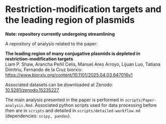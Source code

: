 # Restriction-modification targets and the leading region of plasmids

**Note: repository currently undergoing streamlining**

A repository of analysis related to the paper:

**The leading region of many conjugative plasmids is depleted in restriction-modification targets**  
Liam P. Shaw, Arancha Peñil Celis, Manuel Ares Arroyo, Lijuan Luo, Tatiana Dimitriu, Fernando de la Cruz 
biorxiv: https://www.biorxiv.org/content/10.1101/2025.04.03.647016v1  

Associated datasets can be downloaded at Zenodo: [10.5281/zenodo.15235227](https://doi.org/10.5281/zenodo.15235227)

The main analysis presented in the paper is performed in `scripts/Paper-analysis.Rmd`. Associated python scripts used for data processing before then are in `scripts` and detailed in `scripts/detailed-workflow.md` (dependencies: `scipy, pandas`).
